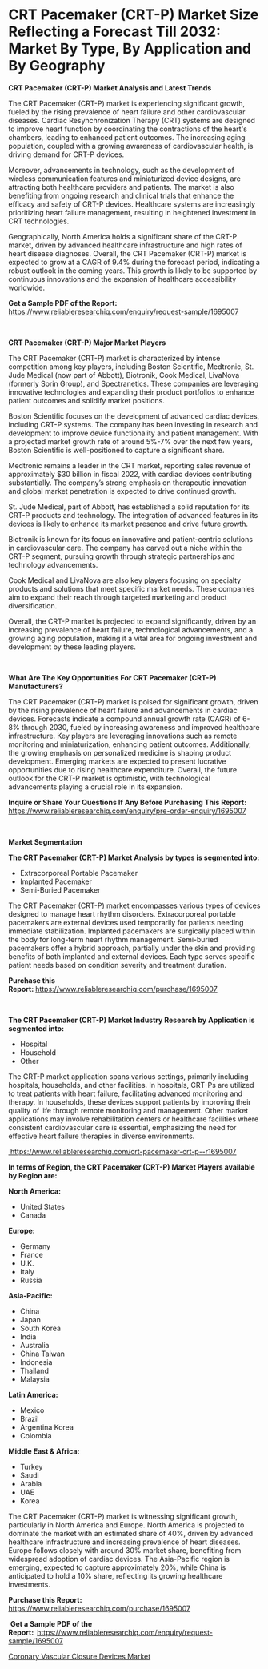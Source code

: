 <p><h1>CRT Pacemaker (CRT-P) Market Size Reflecting a Forecast Till 2032: Market By Type, By Application and By Geography</h1></p><p><strong>CRT Pacemaker (CRT-P) Market Analysis and Latest Trends</strong></p>
<p><p>The CRT Pacemaker (CRT-P) market is experiencing significant growth, fueled by the rising prevalence of heart failure and other cardiovascular diseases. Cardiac Resynchronization Therapy (CRT) systems are designed to improve heart function by coordinating the contractions of the heart's chambers, leading to enhanced patient outcomes. The increasing aging population, coupled with a growing awareness of cardiovascular health, is driving demand for CRT-P devices.</p><p>Moreover, advancements in technology, such as the development of wireless communication features and miniaturized device designs, are attracting both healthcare providers and patients. The market is also benefiting from ongoing research and clinical trials that enhance the efficacy and safety of CRT-P devices. Healthcare systems are increasingly prioritizing heart failure management, resulting in heightened investment in CRT technologies.</p><p>Geographically, North America holds a significant share of the CRT-P market, driven by advanced healthcare infrastructure and high rates of heart disease diagnoses. Overall, the CRT Pacemaker (CRT-P) market is expected to grow at a CAGR of 9.4% during the forecast period, indicating a robust outlook in the coming years. This growth is likely to be supported by continuous innovations and the expansion of healthcare accessibility worldwide.</p></p>
<p><strong>Get a Sample PDF of the Report:&nbsp;</strong> <a href="https://www.reliableresearchiq.com/enquiry/request-sample/1695007?utm_campaign=3129&utm_medium=2&utm_source=Github&utm_content=ia&utm_term=25032025&utm_id=crt-pacemaker-crt-p">https://www.reliableresearchiq.com/enquiry/request-sample/1695007</a></p>
<p>&nbsp;</p>
<p><strong>CRT Pacemaker (CRT-P) Major Market Players</strong></p>
<p><p>The CRT Pacemaker (CRT-P) market is characterized by intense competition among key players, including Boston Scientific, Medtronic, St. Jude Medical (now part of Abbott), Biotronik, Cook Medical, LivaNova (formerly Sorin Group), and Spectranetics. These companies are leveraging innovative technologies and expanding their product portfolios to enhance patient outcomes and solidify market positions.</p><p>Boston Scientific focuses on the development of advanced cardiac devices, including CRT-P systems. The company has been investing in research and development to improve device functionality and patient management. With a projected market growth rate of around 5%-7% over the next few years, Boston Scientific is well-positioned to capture a significant share.</p><p>Medtronic remains a leader in the CRT market, reporting sales revenue of approximately $30 billion in fiscal 2022, with cardiac devices contributing substantially. The company’s strong emphasis on therapeutic innovation and global market penetration is expected to drive continued growth.</p><p>St. Jude Medical, part of Abbott, has established a solid reputation for its CRT-P products and technology. The integration of advanced features in its devices is likely to enhance its market presence and drive future growth.</p><p>Biotronik is known for its focus on innovative and patient-centric solutions in cardiovascular care. The company has carved out a niche within the CRT-P segment, pursuing growth through strategic partnerships and technology advancements.</p><p>Cook Medical and LivaNova are also key players focusing on specialty products and solutions that meet specific market needs. These companies aim to expand their reach through targeted marketing and product diversification.</p><p>Overall, the CRT-P market is projected to expand significantly, driven by an increasing prevalence of heart failure, technological advancements, and a growing aging population, making it a vital area for ongoing investment and development by these leading players.</p></p>
<p>&nbsp;</p>
<p><strong>What Are The Key Opportunities For CRT Pacemaker (CRT-P) Manufacturers?</strong></p>
<p><p>The CRT Pacemaker (CRT-P) market is poised for significant growth, driven by the rising prevalence of heart failure and advancements in cardiac devices. Forecasts indicate a compound annual growth rate (CAGR) of 6-8% through 2030, fueled by increasing awareness and improved healthcare infrastructure. Key players are leveraging innovations such as remote monitoring and miniaturization, enhancing patient outcomes. Additionally, the growing emphasis on personalized medicine is shaping product development. Emerging markets are expected to present lucrative opportunities due to rising healthcare expenditure. Overall, the future outlook for the CRT-P market is optimistic, with technological advancements playing a crucial role in its expansion.</p></p>
<p><strong>Inquire or Share Your Questions If Any Before Purchasing This Report:</strong> <a href="https://www.reliableresearchiq.com/enquiry/pre-order-enquiry/1695007?utm_campaign=3129&utm_medium=2&utm_source=Github&utm_content=ia&utm_term=25032025&utm_id=crt-pacemaker-crt-p">https://www.reliableresearchiq.com/enquiry/pre-order-enquiry/1695007</a></p>
<p>&nbsp;</p>
<p><strong>Market Segmentation</strong></p>
<p><strong>The CRT Pacemaker (CRT-P) Market Analysis by types is segmented into:</strong></p>
<p><ul><li>Extracorporeal Portable Pacemaker</li><li>Implanted Pacemaker</li><li>Semi-Buried Pacemaker</li></ul></p>
<p><p>The CRT Pacemaker (CRT-P) market encompasses various types of devices designed to manage heart rhythm disorders. Extracorporeal portable pacemakers are external devices used temporarily for patients needing immediate stabilization. Implanted pacemakers are surgically placed within the body for long-term heart rhythm management. Semi-buried pacemakers offer a hybrid approach, partially under the skin and providing benefits of both implanted and external devices. Each type serves specific patient needs based on condition severity and treatment duration.</p></p>
<p><strong>Purchase this Report:&nbsp;</strong><a href="https://www.reliableresearchiq.com/purchase/1695007?utm_campaign=3129&utm_medium=2&utm_source=Github&utm_content=ia&utm_term=25032025&utm_id=crt-pacemaker-crt-p">https://www.reliableresearchiq.com/purchase/1695007</a></p>
<p>&nbsp;</p>
<p><strong>The CRT Pacemaker (CRT-P) Market Industry Research by Application is segmented into:</strong></p>
<p><ul><li>Hospital</li><li>Household</li><li>Other</li></ul></p>
<p><p>The CRT-P market application spans various settings, primarily including hospitals, households, and other facilities. In hospitals, CRT-Ps are utilized to treat patients with heart failure, facilitating advanced monitoring and therapy. In households, these devices support patients by improving their quality of life through remote monitoring and management. Other market applications may involve rehabilitation centers or healthcare facilities where consistent cardiovascular care is essential, emphasizing the need for effective heart failure therapies in diverse environments.</p></p>
<p><a href="https://www.reliableresearchiq.com/crt-pacemaker-crt-p--r1695007?utm_campaign=3129&utm_medium=2&utm_source=Github&utm_content=ia&utm_term=25032025&utm_id=crt-pacemaker-crt-p">&nbsp;https://www.reliableresearchiq.com/crt-pacemaker-crt-p--r1695007</a></p>
<p><strong>In terms of Region, the CRT Pacemaker (CRT-P) Market Players available by Region are:</strong></p>
<p>
    <p> <strong> North America: </strong>
        <ul>
            <li>United States</li>
            <li>Canada</li>
        </ul>
        </p> 
    <p> <strong> Europe: </strong>
        <ul>
            <li>Germany</li>
            <li>France</li>
            <li>U.K.</li>
            <li>Italy</li>
            <li>Russia</li>
        </ul>
        </p> 
    <p> <strong> Asia-Pacific: </strong>
        <ul>
            <li>China</li>
            <li>Japan</li>
            <li>South Korea</li>
            <li>India</li>
            <li>Australia</li>
            <li>China Taiwan</li>
            <li>Indonesia</li>
            <li>Thailand</li>
            <li>Malaysia</li>
        </ul>
        </p> 
    <p> <strong> Latin America: </strong>
        <ul>
            <li>Mexico</li>
            <li>Brazil</li>
            <li>Argentina Korea</li>
            <li>Colombia</li>
        </ul>
        </p> 
    <p> <strong> Middle East & Africa: </strong>
        <ul>
            <li>Turkey</li>
            <li>Saudi</li>
            <li>Arabia</li>
            <li>UAE</li>
            <li>Korea</li>
        </ul>
    </p>
    </p>
<p><p>The CRT Pacemaker (CRT-P) market is witnessing significant growth, particularly in North America and Europe. North America is projected to dominate the market with an estimated share of 40%, driven by advanced healthcare infrastructure and increasing prevalence of heart diseases. Europe follows closely with around 30% market share, benefiting from widespread adoption of cardiac devices. The Asia-Pacific region is emerging, expected to capture approximately 20%, while China is anticipated to hold a 10% share, reflecting its growing healthcare investments.</p></p>
<p><strong>Purchase this Report: </strong><a href="https://www.reliableresearchiq.com/purchase/1695007?utm_campaign=3129&utm_medium=2&utm_source=Github&utm_content=ia&utm_term=25032025&utm_id=crt-pacemaker-crt-p">https://www.reliableresearchiq.com/purchase/1695007</a></p>
<p>&nbsp;<strong>Get a Sample PDF of the Report:&nbsp;&nbsp;</strong><a href="https://www.reliableresearchiq.com/enquiry/request-sample/1695007?utm_campaign=3129&utm_medium=2&utm_source=Github&utm_content=ia&utm_term=25032025&utm_id=crt-pacemaker-crt-p">https://www.reliableresearchiq.com/enquiry/request-sample/1695007</a></p>
<p><strong></strong></p>
<p><p><a href="https://github.com/duscarajlha/Market-Research-Report-List-1/blob/main/coronary-vascular-closure-devices-market.md?utm_campaign=3129&utm_medium=2&utm_source=Github&utm_content=ia&utm_term=25032025&utm_id=crt-pacemaker-crt-p">Coronary Vascular Closure Devices Market</a></p></p>